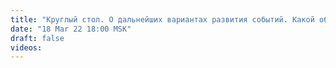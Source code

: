 ```yaml
---
title: "Круглый стол. О дальнейших вариантах развития событий. Какой образ будущего и идеологию могла бы предложить Россия Украине и что предложит на самом деле"
date: "18 Mar 22 18:00 MSK"
draft: false
videos:
---
```

